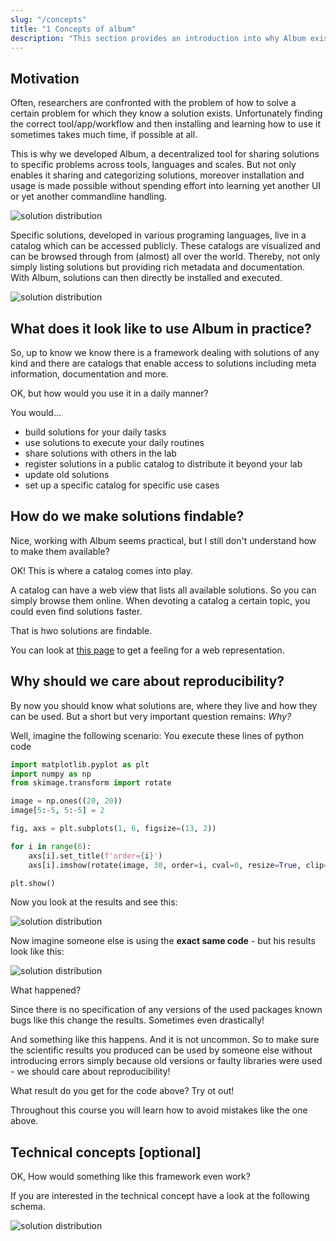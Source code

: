 ```yaml
---
slug: "/concepts"
title: "1 Concepts of album"
description: "This section provides an introduction into why Album exists and what it's aiming to solve."
---
```

## Motivation

Often, researchers are confronted with the problem of how to solve a certain problem for which they know a
solution exists. Unfortunately finding the correct tool/app/workflow and then installing and learning how to use it 
sometimes takes much time, if possible at all.

This is why we developed Album, a decentralized tool for sharing solutions to specific problems across tools, languages
and scales. But not only enables it sharing and categorizing solutions, moreover installation and usage is made possible 
without spending effort into learning yet another UI or yet another commandline handling.

![solution distribution](https://gitlab.com/album-app/album-workshop/-/raw/main/static/album-comparison.png)

Specific solutions, developed in various programing languages, live in a catalog which can be accessed publicly.
These catalogs are visualized and can be browsed through from (almost) all over the world. Thereby, not only simply 
listing solutions but providing rich metadata and documentation. With Album, solutions can then directly be installed
and executed.

![solution distribution](https://gitlab.com/album-app/album-workshop/-/raw/main/static/album-schema-people.png)

## What does it look like to use Album in practice?
So, up to know we know there is a framework dealing with solutions of any kind and there are catalogs that enable access 
to solutions including meta information, documentation and more.

OK, but how would you use it in a daily manner?

You would...
- build solutions for your daily tasks
- use solutions to execute your daily routines
- share solutions with others in the lab
- register solutions in a public catalog to distribute it beyond your lab
- update old solutions 
- set up a specific catalog for specific use cases

## How do we make solutions findable?
Nice, working with Album seems practical, but I still don't understand how to make them available?

OK! This is where a catalog comes into play.

A catalog can have a web view that lists all available solutions.
So you can simply browse them online. 
When devoting a catalog a certain topic, you could even find solutions faster.

That is hwo solutions are findable.

You can look at [this page](https://album-app.gitlab.io/catalogs/default/catalog) to get a feeling
for a web representation. 


## Why should we care about reproducibility?
By now you should know what solutions are, where they live and how they can be used. 
But a short but very important question remains: *Why?*

Well, imagine the following scenario:
You execute these lines of python code

```python
import matplotlib.pyplot as plt
import numpy as np
from skimage.transform import rotate

image = np.ones((20, 20))
image[5:-5, 5:-5] = 2

fig, axs = plt.subplots(1, 6, figsize=(13, 2))

for i in range(6):
    axs[i].set_title(f'order={i}')
    axs[i].imshow(rotate(image, 30, order=i, cval=0, resize=True, clip=True), vmin=0, vmax=3)

plt.show()
```

Now you look at the results and see this:

![solution distribution](https://gitlab.com/album-app/album-workshop/-/raw/main/static/from_zero_to_hero_fix.png)

Now imagine someone else is using the **exact same code** - but his results look like this:

![solution distribution](https://gitlab.com/album-app/album-workshop/-/raw/main/static/from_zero_to_hero_bug.png)

What happened?

Since there is no specification of any versions of the used packages known bugs like this change the results. 
Sometimes even drastically!

And something like this happens. And it is not uncommon. So to make sure the scientific results you produced can be
used by someone else without introducing errors simply because old versions or faulty libraries were 
used - we should care about reproducibility!

What result do you get for the code above? Try ot out!

Throughout this course you will learn how to avoid mistakes like the one above. 

## Technical concepts [optional]

OK, How would something like this framework even work? 

If you are interested in the technical concept have a look at the following schema.

![solution distribution](https://gitlab.com/album-app/album-workshop/-/raw/main/static/album-schema.png)